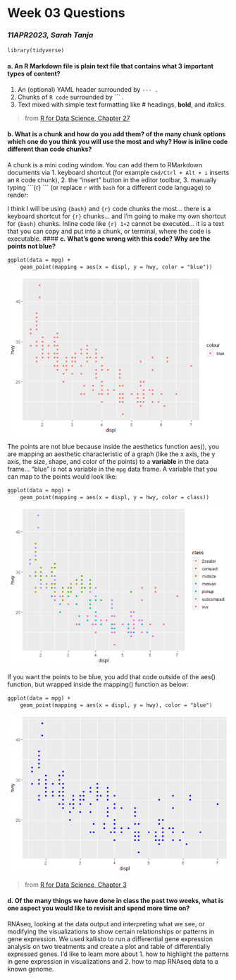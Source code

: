 # Week 03 Questions

### *11APR2023, Sarah Tanja*

    library(tidyverse)

#### **a. An R Markdown file is plain text file that contains what 3 important types of content?**

1.  An (optional) YAML header surrounded by `--- .`
2.  Chunks of `R code` surrounded by \`\`\` .
3.  Text mixed with simple text formatting like \# headings, **bold**,
    and *italics*.

> from [R for Data Science, Chapter
> 27](https://r4ds.had.co.nz/r-markdown.html)

#### **b. What is a chunk and how do you add them? of the many chunk options which one do you think you will use the most and why? How is inline code different than code chunks?**

A chunk is a mini coding window. You can add them to RMarkdown documents
via 1. keyboard shortcut (for example `Cmd/Ctrl + Alt + i` inserts an
`R` code chunk), 2. the “insert” button in the editor toolbar, 3.
manually typing \`\`\`{r} \`\`\` (or replace `r` with `bash` for a
different code language) to render:

I think I will be using `{bash}` and `{r}` code chunks the most… there
is a keyboard shortcut for `{r}` chunks… and I’m going to make my own
shortcut for `{bash}` chunks. Inline code like `{r} 1+2` cannot be
executed… it is a text that you can copy and put into a chunk, or
terminal, where the code is executable. \#### **c. What’s gone wrong
with this code? Why are the points not blue?**

    ggplot(data = mpg) + 
        geom_point(mapping = aes(x = displ, y = hwy, color = "blue"))

![](week_03_files/figure-markdown_strict/unnamed-chunk-4-1.png)

The points are not blue because inside the aesthetics function aes(),
you are mapping an aesthetic characteristic of a graph (like the x axis,
the y axis, the size, shape, and color of the points) to a **variable**
in the data frame… “blue” is not a variable in the `mpg` data frame. A
variable that you can map to the points would look like:

    ggplot(data = mpg) + 
        geom_point(mapping = aes(x = displ, y = hwy, color = class))

![](week_03_files/figure-markdown_strict/unnamed-chunk-5-1.png)

If you want the points to be blue, you add that code outside of the
aes() function, but wrapped inside the mapping() function as below:

    ggplot(data = mpg) + 
        geom_point(mapping = aes(x = displ, y = hwy), color = "blue")

![](week_03_files/figure-markdown_strict/unnamed-chunk-6-1.png)

> from [R for Data Science, Chapter
> 3](https://r4ds.had.co.nz/data-visualisation.html)

#### **d. Of the many things we have done in class the past two weeks, what is one aspect you would like to revisit and spend more time on?**

RNAseq, looking at the data output and interpreting what we see, or
modifying the visualizations to show certain relationships or patterns
in gene expression. We used kallisto to run a differential gene
expression analysis on two treatments and create a plot and table of
differentially expressed genes. I’d like to learn more about 1. how to
highlight the patterns in gene expression in visualizations and 2. how
to map RNAseq data to a known genome.
